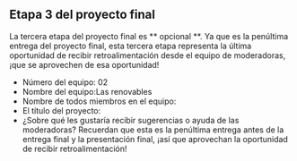 ## Etapa 3 del proyecto final

La tercera etapa del proyecto final es ** opcional **. Ya que es la penúltima entrega del proyecto final, esta tercera etapa representa la última oportunidad de recibir retroalimentación desde el equipo de moderadoras, ¡que se aprovechen de esa oportunidad!

- Número del equipo: 02
- Nombre del equipo:Las renovables
- Nombre de todos miembros en el equipo:
- El título del proyecto:
- ¿Sobre qué les gustaría recibir sugerencias o ayuda de las moderadoras? Recuerdan que esta es la penúltima entrega antes de la entrega final y la presentación final, ¡así que aprovechan la oportunidad de recibir retroalimentación!
